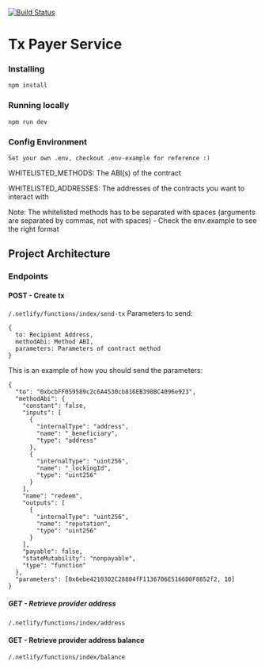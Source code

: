 [![Build Status](https://travis-ci.com/dOrgTech/TxPayerService.svg?branch=develop)](https://travis-ci.com/dOrgTech/TxPayerService)

# Tx Payer Service

<!--
[![Deploy to Netlify](https://www.netlify.com/img/deploy/button.svg)](https://app.netlify.com/start/deploy?repository=https://github.com/dOrgTech/TxPayerService)
Please note that you MUST set up your environment variables in the netlify settings of your application. So you can customize with your own contract address, method, mnemonic and network where you want to run the service. Follow the pattern of the .env-example file in the root of the project. After setting your environments variables - probably you will need to re deploy so the service updates itself.

IMPORTANT: If you are going to use this as serverless functions, you MUST set up the `WALLET_MNEMONIC` environment variable, otherwise the service will auto generate an address :-)
-->

### Installing

`npm install`

### Running locally

`npm run dev`

### Config Environment

`Set your own .env, checkout .env-example for reference :)`

WHITELISTED_METHODS: The ABI(s) of the contract

WHITELISTED_ADDRESSES: The addresses of the contracts you want to interact with

Note: The whitelisted methods has to be separated with spaces (arguments are separated by commas, not with spaces) - Check the env.example to see the right format

## Project Architecture

### Endpoints

#### POST - Create tx

`/.netlify/functions/index/send-tx`
Parameters to send:

```
{
  to: Recipient Address,
  methodAbi: Method ABI,
  parameters: Parameters of contract method
}
```

This is an example of how you should send the parameters:

```
{
  "to": "0xbcbFF059589c2c6A4530cb816EB398BC4096e923",
  "methodAbi": {
    "constant": false,
    "inputs": [
      {
        "internalType": "address",
        "name": "_beneficiary",
        "type": "address"
      },
      {
        "internalType": "uint256",
        "name": "_lockingId",
        "type": "uint256"
      }
    ],
    "name": "redeem",
    "outputs": [
      {
        "internalType": "uint256",
        "name": "reputation",
        "type": "uint256"
      }
    ],
    "payable": false,
    "stateMutability": "nonpayable",
    "type": "function"
  },
  "parameters": [0x6ebe4210302C28804fF1136706E5166D0F8852f2, 10]
}
```

##### GET - Retrieve provider address

`/.netlify/functions/index/address`

#### GET - Retrieve provider address balance

`/.netlify/functions/index/balance`
